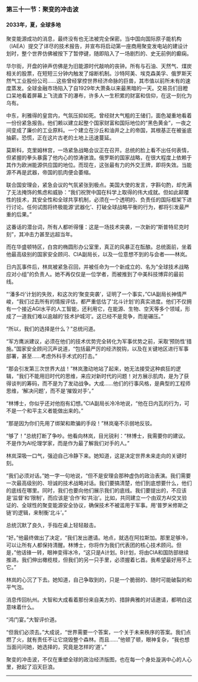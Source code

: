### **第三十一节：聚变的冲击波**

#### **2033年，夏，全球多地**

聚变能源成功的消息，最终没有也无法被完全保密。当中国向国际原子能机构（IAEA）提交了详尽的技术报告，并宣布将启动第一座商用聚变发电站的建设计划时，整个世界仿佛被按下了暂停键，随即陷入了一场剧烈的、史无前例的癫痫。

华尔街，开盘的钟声仿佛是为旧能源时代敲响的丧钟。所有与石油、天然气、煤炭相关的股票，在短短三分钟内触发了熔断机制。沙特阿美、埃克森美孚、俄罗斯天然气工业股份公司……这些曾经掌控世界经济命脉的巨兽，其市值以前所未有的速度蒸发。全球金融市场陷入了自1929年大萧条以来最黑暗的一天。交易员们目瞪口呆地看着屏幕上飞流直下的瀑布，许多人一生积累的财富和信仰，在这一刻化为乌有。

中东，利雅得的皇宫内，气氛压抑如死。曾经财大气粗的王储们，面色凝重地看着一份份紧急报告。他们赖以建立起整个国家财富和国际地位的“黑色黄金”，一夜之间变成了廉价的工业原料。一个建立在沙丘和油井之上的帝国，其根基正在被釜底抽薪。恐慌，正在这片古老的土地上迅速蔓延。

莫斯科，克里姆林宫，一场紧急战略会议正在召开。总统的脸上看不出任何表情，但紧握的拳头暴露了他内心的惊涛骇浪。俄罗斯的国家战略，在很大程度上依赖于其作为欧洲能源供应国的地位。而现在，这张最有力的外交王牌，即将失效。当能源不再是武器，帝国的肌肉便会萎缩。

联合国安理会，紧急会议的气氛紧张到极点。美国大使的发言，字斟句酌，却充满了无法掩饰的焦虑和威胁：“我们祝贺中国在科学上取得的伟大成就。但如此颠覆性的技术，其安全性和全球共享机制，必须在一个透明的、负责任的国际框架下进行讨论。任何试图将终极能源‘武器化’、打破全球战略平衡的行为，都将引发最严重的后果。”

这番话的潜台词，所有人都听得懂：这是一场技术突袭，一次新的“斯普特尼克时刻”，其冲击力甚至远超当年。

而在华盛顿特区，白宫的椭圆形办公室里，真正的风暴正在酝酿。总统面前，坐着他最高级别的国家安全顾问、CIA副局长，以及一位意想不到的与会者——林岚。

日内瓦事件后，林岚被紧急召回，并被任命为一个新成立的、名为“全球技术战略应对小组”的负责人。她不再仅仅是一位学者，而被推到了中美科技博弈的最前线。

“‘潘多라’计划的失败，和这次的‘聚变突袭’，证明了一个事实，”CIA副局长神情严峻，“我们过去所有的情报评估，都严重低估了‘北斗计划’的真实进度。他们不仅拥有一个接近AGI水平的人工智能，还利用它，在能源、生物、空天等多个领域，形成了一道我们难以逾越的‘技术护城河’。这已经不是竞争，而是碾压。”

“所以，我们的选择是什么？”总统问道。

“军方鹰派建议，必须在他们的技术优势完全转化为军事优势之前，采取‘预防性’措施。”国家安全顾问沉声说道，“包括最严厉的经济脱钩，以及在关键地区进行军事部署，甚至……考虑外科手术式的打击。”

“那会引发第三次世界大战！”林岚激动地站了起来，她无法接受这种疯狂的逻辑，“我们不能用旧时代的思维，来应对新时代的问题！对方展示肌肉，是为了获得谈判的筹码，而不是为了发动战争。大成……他们的行事风格，是典型的工程师思维，‘解决问题’，而不是‘摧毁对手’。”

“林博士，你似乎还对他抱有幻想。”CIA副局长冷冷地说，“他在日内瓦的行为，可不是一个和平主义者能做出来的。”

“那是因为你们先用了绑架和欺骗的手段！”林岚毫不示弱地反驳。

“够了！”总统打断了争吵。他看向林岚，目光锐利：“林博士，我需要你的建议。不是作为AI伦理学家，而是作为最了解我们对手的人。”

林岚深吸一口气，强迫自己冷静下来。她知道，这是决定世界未来走向的关键时刻。

“我们必须对话。”她一字一句地说，“但不是安理会那种虚伪的政治表演。我们需要一次最高级别的、坦诚的技术战略对话。我们要搞清楚，他们到底想要什么，他们的底线在哪里。同时，我们也要向他们展示我们的底线。我们要提出的，不应该是‘监督’和‘限制’，而应该是‘合作’和‘共治’。比如，共同建立一个由双方AI交叉验证的、全球性的聚变能源安全协议，确保技术不被滥用于军事。用‘普罗米修斯之链’的逻辑，来制衡‘北斗’。”

总统沉默了良久，手指在桌上轻轻敲击。

“好。”他最终做出了决定，“我们发出邀请。地点，就选在阿拉斯加。那里足够冷，可以让所有人都保持清醒。林博士，你将作为我们代表团的核心技术顾问。但是，”他话锋一转，眼神变得冰冷，“这只是A计划。B计划，将由CIA和国防部继续推进。我们伸出橄榄枝，但我们的另一只手里，必须握着匕首。我希望最好用不上它。”

林岚的心沉了下去。她知道，自己争取到的，只是一个脆弱的、随时可能破裂的和平气泡。

消息传回杭州。大智和大成看着那份来自美方的、措辞典雅的对话邀请，都明白这意味着什么。

“鸿门宴。”大智评价道。

“但我们必须去。”大成说，“世界需要一个答案，一个关于未来秩序的答案。我们点燃了火，就有责任不让它烧毁整个森林。而且……”他顿了顿，眼神复杂，“我也想当面问问她，她选择的，究竟是怎样的‘道’。”

聚变的冲击波，不仅在重塑全球的政治经济版图，也在每一个身处漩涡中心的人心里，掀起了滔天巨浪。

---

###
